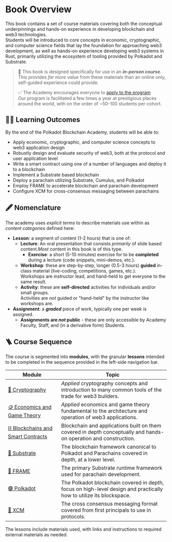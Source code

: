 # Book Overview

This book contains a set of course materials covering both the conceptual underpinnings and hands-on experience in developing blockchain and web3 technologies.\
Students will be introduced to core concepts in economic, cryptographic, and computer science fields that lay the foundation for approaching web3 development, as well as hands-on experience developing web3 systems in Rust, primarily utilizing the ecosystem of tooling provided by Polkadot and Substrate.

> 🙋 This book is designed specifically for use in an _**in-person course**_.\
> This provides _far more value_ from these materials than an online only, self-guided experience could provide.
>
> ✅ The Academy encourages everyone to [apply to the program](https://dot.li/pba-github)\
> Our program is facilitated a few times a year at prestigious places around the world, with on the order of \~50-100 students per cohort.

## 👨‍🎓 Learning Outcomes

By the end of the Polkadot Blockchain Academy, students will be able to:

* Apply economic, cryptographic, and computer science concepts to web3 application design
* Robustly design and evaluate security of web3, both at the protocol and user application level
* Write a smart contract using one of a number of languages and deploy it to a blockchain
* Implement a Substrate based blockchain
* Deploy a parachain utilizing Substrate, Cumulus, and Polkadot
* Employ FRAME to accelerate blockchain and parachain development
* Configure XCM for cross-consensus messaging between parachains

## 🖋️ Nomenclature

The academy uses _explicit terms_ to describe materials use within as _content categories_ defined here:

* **Lesson**: a segment of content (1-2 hours) that is one of:
  * **Lecture**: An oral presentation that consists _primarily_ of slide based content._Most_ content in this book is of this type.
    * **Exercise**: a short (5-10 minutes) exercise for to be **completed** during a lecture (code snippets, mini-demos, etc.).
  * **Workshop**: these are step-by-step, longer (0.5-3 hours) **guided** in-class material (live-coding, competitions, games, etc.).\
    Workshops are instructor lead, and hand-held to get everyone to the same result.
  * **Activity**: these are **self-directed** activities for individuals and/or small groups.\
    Activities are _not_ guided or "hand-held" by the instructor like workshops are.
* **Assignment**: a _**graded**_ piece of work, typically one per week is assigned.
  * **Assignments are&#x20;**_**not**_**&#x20;public** - these are only accessible by Academy Faculty, Staff, and (in a derivative form) Students.

## 🪜 Course Sequence

The course is segmented into **modules**, with the granular **lessons** intended to be completed in the sequence provided in the left-side navigation bar.

| Module                                                      | Topic                                                                                                               |
| ----------------------------------------------------------- | ------------------------------------------------------------------------------------------------------------------- |
| [🔐 Cryptography](cryptography/)                            | _Applied_ cryptography concepts and introduction to many common tools of the trade for web3 builders.               |
| [🪙 Economics and Game Theory](economics/)                  | _Applied_ economics and game theory fundamental to the architecture and operation of web3 applications.             |
| [⛓️ Blockchains and Smart Contracts](blockchain-contracts/) | Blockchain and applications built on them covered in depth conceptually and hands-on operation and construction.    |
| [🧬 Substrate](substrate/)                                  | The blockchain framework canonical to Polkadot and Parachains covered in depth, at a lower level.                   |
| [🧱 FRAME](frame/)                                          | The primary Substrate runtime framework used for parachain development.                                             |
| [🟣 Polkadot](polkadot/)                                    | The Polkadot blockchain covered in depth, focus on high-level design and practically how to utilize its blockspace. |
| [💱 XCM](xcm/)                                              | The cross consensus messaging format covered from first principals to use in protocols.                             |

The lessons include materials used, with links and instructions to required external materials as needed.
